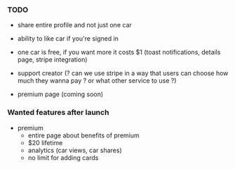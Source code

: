 ### TODO

- share entire profile and not just one car

- ability to like car if you're signed in

- one car is free, if you want more it costs $1 (toast notifications, details page, stripe integration)

- support creator (? can we use stripe in a way that users can choose how much they wanna pay ? or what other service to use ?)

- premium page (coming soon)

### Wanted features after launch

- premium
  - entire page about benefits of premium
  - $20 lifetime
  - analytics (car views, car shares)
  - no limit for adding cards
